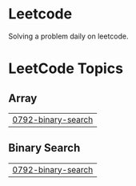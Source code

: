 # Leetcode
Solving a problem daily on leetcode.

<!---LeetCode Topics Start-->
# LeetCode Topics
## Array
|  |
| ------- |
| [0792-binary-search](https://github.com/TheKartik-Codes/Leetcode/tree/master/0792-binary-search) |
## Binary Search
|  |
| ------- |
| [0792-binary-search](https://github.com/TheKartik-Codes/Leetcode/tree/master/0792-binary-search) |
<!---LeetCode Topics End-->